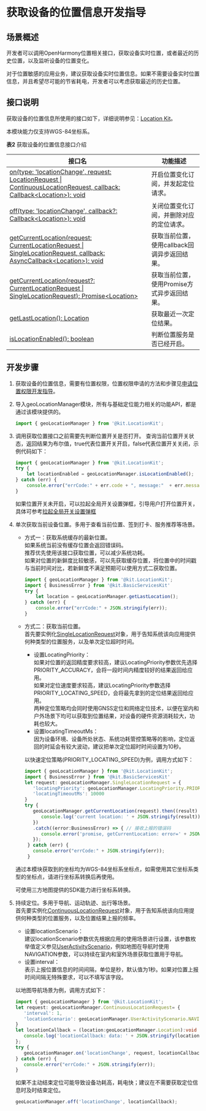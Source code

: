 # 获取设备的位置信息开发指导

## 场景概述

开发者可以调用OpenHarmony位置相关接口，获取设备实时位置，或者最近的历史位置，以及监听设备的位置变化。

对于位置敏感的应用业务，建议获取设备实时位置信息。如果不需要设备实时位置信息，并且希望尽可能的节省耗电，开发者可以考虑获取最近的历史位置。

## 接口说明

获取设备的位置信息所使用的接口如下，详细说明参见：[Location Kit](../../reference/apis-location-kit/js-apis-geoLocationManager.md)。

本模块能力仅支持WGS-84坐标系。

**表2** 获取设备的位置信息接口介绍

| 接口名 | 功能描述 | 
| -------- | -------- |
| [on(type: 'locationChange', request: LocationRequest &#124; ContinuousLocationRequest, callback: Callback&lt;Location&gt;): void](../../reference/apis-location-kit/js-apis-geoLocationManager.md#geolocationmanageronlocationchange) | 开启位置变化订阅，并发起定位请求。 | 
| [off(type: 'locationChange', callback?: Callback&lt;Location&gt;): void](../../reference/apis-location-kit/js-apis-geoLocationManager.md#geolocationmanagerofflocationchange) | 关闭位置变化订阅，并删除对应的定位请求。 | 
| [getCurrentLocation(request: CurrentLocationRequest &#124; SingleLocationRequest, callback: AsyncCallback&lt;Location&gt;): void](../../reference/apis-location-kit/js-apis-geoLocationManager.md#geolocationmanagergetcurrentlocation) | 获取当前位置，使用callback回调异步返回结果。| 
| [getCurrentLocation(request?: CurrentLocationRequest &#124; SingleLocationRequest): Promise&lt;Location&gt;](../../reference/apis-location-kit/js-apis-geoLocationManager.md#geolocationmanagergetcurrentlocation-2) | 获取当前位置，使用Promise方式异步返回结果。| 
| [getLastLocation(): Location](../../reference/apis-location-kit/js-apis-geoLocationManager.md#geolocationmanagergetlastlocation) | 获取最近一次定位结果。 | 
| [isLocationEnabled(): boolean](../../reference/apis-location-kit/js-apis-geoLocationManager.md#geolocationmanagerislocationenabled) | 判断位置服务是否已经开启。 | 

## 开发步骤

1. 获取设备的位置信息，需要有位置权限，位置权限申请的方法和步骤见[申请位置权限开发指导](location-permission-guidelines.md)。

2. 导入geoLocationManager模块，所有与基础定位能力相关的功能API，都是通过该模块提供的。
   
   ```ts
   import { geoLocationManager } from '@kit.LocationKit';
   ```
3. 调用获取位置接口之前需要先判断位置开关是否打开。
   查询当前位置开关状态，返回结果为布尔值，true代表位置开关开启，false代表位置开关关闭，示例代码如下：

   ```ts
   import { geoLocationManager } from '@kit.LocationKit';
   try {
       let locationEnabled = geoLocationManager.isLocationEnabled();
   } catch (err) {
       console.error("errCode:" + err.code + ", message:"  + err.message);
   }
   ```
   如果位置开关未开启，可以拉起全局开关设置弹框，引导用户打开位置开关，具体可参考[拉起全局开关设置弹框](../../reference/apis-ability-kit/js-apis-abilityAccessCtrl.md#requestglobalswitch12)

4. 单次获取当前设备位置。多用于查看当前位置、签到打卡、服务推荐等场景。
   - 方式一：获取系统缓存的最新位置。<br/>
      如果系统当前没有缓存位置会返回错误码。<br/>
      推荐优先使用该接口获取位置，可以减少系统功耗。<br/>
      如果对位置的新鲜度比较敏感，可以先获取缓存位置，将位置中的时间戳与当前时间对比，若新鲜度不满足预期可以使用方式二获取位置。<br/>

      ```ts
      import { geoLocationManager } from '@kit.LocationKit';
      import { BusinessError } from '@kit.BasicServicesKit'
      try {
          let location = geoLocationManager.getLastLocation();
      } catch (err) {
          console.error("errCode:" + JSON.stringify(err));
      }
      ```

   - 方式二：获取当前位置。<br/>
      首先要实例化[SingleLocationRequest](../../reference/apis-location-kit/js-apis-geoLocationManager.md#singlelocationrequest12)对象，用于告知系统该向应用提供何种类型的位置服务，以及单次定位超时时间。<br/>
      - 设置LocatingPriority：<br/>
         如果对位置的返回精度要求较高，建议LocatingPriority参数优先选择PRIORITY_ACCURACY，会将一段时间内精度较好的结果返回给应用。<br/>
         如果对定位速度要求较高，建议LocatingPriority参数选择PRIORITY_LOCATING_SPEED，会将最先拿到的定位结果返回给应用。<br/>
         两种定位策略均会同时使用GNSS定位和网络定位技术，以便在室内和户外场景下均可以获取到位置结果，对设备的硬件资源消耗较大，功耗也较大。<br/>
      - 设置locatingTimeoutMs：<br/>
         因为设备环境、设备所处状态、系统功耗管控策略等的影响，定位返回的时延会有较大波动，建议把单次定位超时时间设置为10秒。<br/>
         
      以快速定位策略(PRIORITY_LOCATING_SPEED)为例，调用方式如下：<br/>

      ```ts
      import { geoLocationManager } from '@kit.LocationKit';
      import { BusinessError } from '@kit.BasicServicesKit'
      let request: geoLocationManager.SingleLocationRequest = {
         'locatingPriority': geoLocationManager.LocatingPriority.PRIORITY_LOCATING_SPEED,
         'locatingTimeoutMs': 10000
      }
      try {
         geoLocationManager.getCurrentLocation(request).then((result) => { // 调用getCurrentLocation获取当前设备位置，通过promise接收上报的位置
            console.log('current location: ' + JSON.stringify(result));
         })
         .catch((error:BusinessError) => { // 接收上报的错误码
            console.error('promise, getCurrentLocation: error=' + JSON.stringify(error));
         });
       } catch (err) {
         console.error("errCode:" + JSON.stringify(err));
       }
      ```
   通过本模块获取到的坐标均为WGS-84坐标系坐标点，如需使用其它坐标系类型的坐标点，请进行坐标系转换后再使用。

   可使用三方地图提供的SDK能力进行坐标系转换。
5. 持续定位。多用于导航、运动轨迹、出行等场景。</br>
   首先要实例化[ContinuousLocationRequest](../../reference/apis-location-kit/js-apis-geoLocationManager.md#continuouslocationrequest12)对象，用于告知系统该向应用提供何种类型的位置服务，以及位置结果上报的频率。<br/>
   - 设置locationScenario：<br/>
      建议locationScenario参数优先根据应用的使用场景进行设置，该参数枚举值定义参见[UserActivityScenario](../../reference/apis-location-kit/js-apis-geoLocationManager.md#useractivityscenario12)，例如地图在导航时使用NAVIGATION参数，可以持续在室内和室外场景获取位置用于导航。</br>
   - 设置interval：<br/>
      表示上报位置信息的时间间隔，单位是秒，默认值为1秒。如果对位置上报时间间隔无特殊要求，可以不填写该字段。
   
   以地图导航场景为例，调用方式如下：

   ```ts
   import { geoLocationManager } from '@kit.LocationKit';
   let request: geoLocationManager.ContinuousLocationRequest= {
      'interval': 1,
      'locationScenario': geoLocationManager.UserActivityScenario.NAVIGATION
   }
   let locationCallback = (location:geoLocationManager.Location):void => {
      console.log('locationCallback: data: ' + JSON.stringify(location));
   };
   try {
      geoLocationManager.on('locationChange', request, locationCallback);
   } catch (err) {
      console.error("errCode:" + JSON.stringify(err));
   }
   ```
   如果不主动结束定位可能导致设备功耗高，耗电快；建议在不需要获取定位信息时及时结束定位。
   ```ts
   geoLocationManager.off('locationChange', locationCallback);
   ```